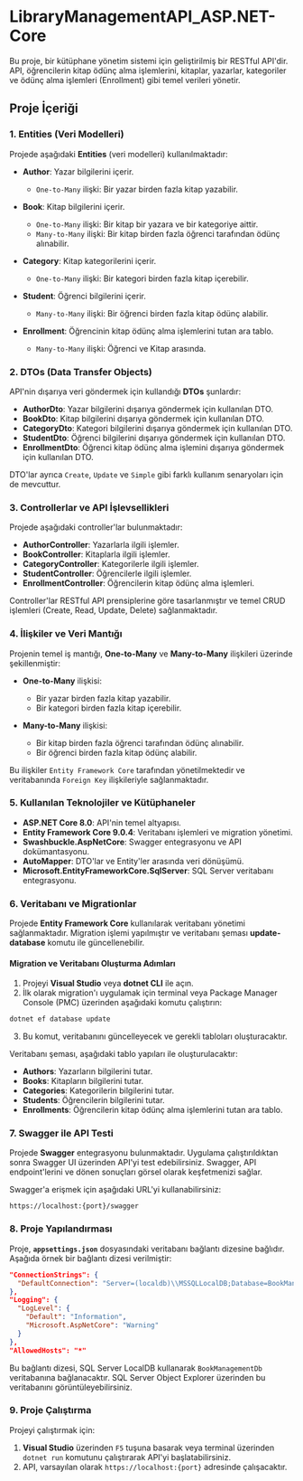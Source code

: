 # LibraryManagementAPI_ASP.NET-Core 

Bu proje, bir kütüphane yönetim sistemi için geliştirilmiş bir RESTful API'dir. API, öğrencilerin kitap ödünç alma işlemlerini, kitaplar, yazarlar, kategoriler ve ödünç alma işlemleri (Enrollment) gibi temel verileri yönetir.

## Proje İçeriği

### 1. **Entities (Veri Modelleri)**

Projede aşağıdaki **Entities** (veri modelleri) kullanılmaktadır:

- **Author**: Yazar bilgilerini içerir. 
  - `One-to-Many` ilişki: Bir yazar birden fazla kitap yazabilir.
  
- **Book**: Kitap bilgilerini içerir. 
  - `One-to-Many` ilişki: Bir kitap bir yazara ve bir kategoriye aittir.
  - `Many-to-Many` ilişki: Bir kitap birden fazla öğrenci tarafından ödünç alınabilir.

- **Category**: Kitap kategorilerini içerir. 
  - `One-to-Many` ilişki: Bir kategori birden fazla kitap içerebilir.

- **Student**: Öğrenci bilgilerini içerir. 
  - `Many-to-Many` ilişki: Bir öğrenci birden fazla kitap ödünç alabilir.

- **Enrollment**: Öğrencinin kitap ödünç alma işlemlerini tutan ara tablo. 
  - `Many-to-Many` ilişki: Öğrenci ve Kitap arasında.

### 2. **DTOs (Data Transfer Objects)**

API'nin dışarıya veri göndermek için kullandığı **DTOs** şunlardır:

- **AuthorDto**: Yazar bilgilerini dışarıya göndermek için kullanılan DTO.
- **BookDto**: Kitap bilgilerini dışarıya göndermek için kullanılan DTO.
- **CategoryDto**: Kategori bilgilerini dışarıya göndermek için kullanılan DTO.
- **StudentDto**: Öğrenci bilgilerini dışarıya göndermek için kullanılan DTO.
- **EnrollmentDto**: Öğrenci kitap ödünç alma işlemini dışarıya göndermek için kullanılan DTO.

DTO'lar ayrıca `Create`, `Update` ve `Simple` gibi farklı kullanım senaryoları için de mevcuttur.

### 3. **Controllerlar ve API İşlevsellikleri**

Projede aşağıdaki controller'lar bulunmaktadır:

- **AuthorController**: Yazarlarla ilgili işlemler.
- **BookController**: Kitaplarla ilgili işlemler.
- **CategoryController**: Kategorilerle ilgili işlemler.
- **StudentController**: Öğrencilerle ilgili işlemler.
- **EnrollmentController**: Öğrencilerin kitap ödünç alma işlemleri.

Controller'lar RESTful API prensiplerine göre tasarlanmıştır ve temel CRUD işlemleri (Create, Read, Update, Delete) sağlanmaktadır.

### 4. **İlişkiler ve Veri Mantığı**

Projenin temel iş mantığı, **One-to-Many** ve **Many-to-Many** ilişkileri üzerinde şekillenmiştir:

- **One-to-Many** ilişkisi:
  - Bir yazar birden fazla kitap yazabilir.
  - Bir kategori birden fazla kitap içerebilir.

- **Many-to-Many** ilişkisi:
  - Bir kitap birden fazla öğrenci tarafından ödünç alınabilir.
  - Bir öğrenci birden fazla kitap ödünç alabilir.

Bu ilişkiler `Entity Framework Core` tarafından yönetilmektedir ve veritabanında `Foreign Key` ilişkileriyle sağlanmaktadır.

### 5. **Kullanılan Teknolojiler ve Kütüphaneler**

- **ASP.NET Core 8.0**: API'nin temel altyapısı.
- **Entity Framework Core 9.0.4**: Veritabanı işlemleri ve migration yönetimi.
- **Swashbuckle.AspNetCore**: Swagger entegrasyonu ve API dokümantasyonu.
- **AutoMapper**: DTO'lar ve Entity'ler arasında veri dönüşümü.
- **Microsoft.EntityFrameworkCore.SqlServer**: SQL Server veritabanı entegrasyonu.

### 6. **Veritabanı ve Migrationlar**

Projede **Entity Framework Core** kullanılarak veritabanı yönetimi sağlanmaktadır. Migration işlemi yapılmıştır ve veritabanı şeması **update-database** komutu ile güncellenebilir.

#### Migration ve Veritabanı Oluşturma Adımları

1. Projeyi **Visual Studio** veya **dotnet CLI** ile açın.
2. İlk olarak migration'ı uygulamak için terminal veya Package Manager Console (PMC) üzerinden aşağıdaki komutu çalıştırın:

```bash
dotnet ef database update
```

3. Bu komut, veritabanını güncelleyecek ve gerekli tabloları oluşturacaktır.

Veritabanı şeması, aşağıdaki tablo yapıları ile oluşturulacaktır:

- **Authors**: Yazarların bilgilerini tutar.
- **Books**: Kitapların bilgilerini tutar.
- **Categories**: Kategorilerin bilgilerini tutar.
- **Students**: Öğrencilerin bilgilerini tutar.
- **Enrollments**: Öğrencilerin kitap ödünç alma işlemlerini tutan ara tablo.

### 7. **Swagger ile API Testi**

Projede **Swagger** entegrasyonu bulunmaktadır. Uygulama çalıştırıldıktan sonra Swagger UI üzerinden API'yi test edebilirsiniz. Swagger, API endpoint'lerini ve dönen sonuçları görsel olarak keşfetmenizi sağlar.

Swagger'a erişmek için aşağıdaki URL'yi kullanabilirsiniz:

```
https://localhost:{port}/swagger
```

### 8. **Proje Yapılandırması**

Proje, **`appsettings.json`** dosyasındaki veritabanı bağlantı dizesine bağlıdır. Aşağıda örnek bir bağlantı dizesi verilmiştir:

```json
"ConnectionStrings": {
  "DefaultConnection": "Server=(localdb)\\MSSQLLocalDB;Database=BookManagementDb;Trusted_Connection=True;"
},
"Logging": {
  "LogLevel": {
    "Default": "Information",
    "Microsoft.AspNetCore": "Warning"
  }
},
"AllowedHosts": "*"
```

Bu bağlantı dizesi, SQL Server LocalDB kullanarak `BookManagementDb` veritabanına bağlanacaktır. SQL Server Object Explorer üzerinden bu veritabanını görüntüleyebilirsiniz.

### 9. **Proje Çalıştırma**

Projeyi çalıştırmak için:

1. **Visual Studio** üzerinden `F5` tuşuna basarak veya terminal üzerinden `dotnet run` komutunu çalıştırarak API'yi başlatabilirsiniz.
2. API, varsayılan olarak `https://localhost:{port}` adresinde çalışacaktır.
